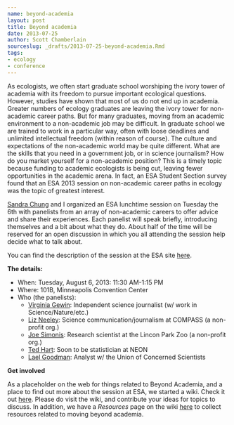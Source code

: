 ```yaml
---
name: beyond-academia
layout: post
title: Beyond academia
date: 2013-07-25
author: Scott Chamberlain
sourceslug: _drafts/2013-07-25-beyond-academia.Rmd
tags:
- ecology
- conference
---
```


As ecologists, we often start graduate school worshiping the ivory tower of academia with its freedom to pursue important ecological questions. However, studies have shown that most of us do not end up in academia. Greater numbers of ecology graduates are leaving the ivory tower for non-academic career paths. But for many graduates, moving from an academic environment to a non-academic job may be difficult. In graduate school we are trained to work in a particular way, often with loose deadlines and unlimited intellectual freedom (within reason of course). The culture and expectations of the non-academic world may be quite different. What are the skills that you need in a government job, or in science journalism? How do you market yourself for a non-academic position? This is a timely topic because funding to academic ecologists is being cut, leaving fewer opportunities in the academic arena. In fact, an ESA Student Section survey found that an ESA 2013 session on non-academic career paths in ecology was the topic of greatest interest.

[Sandra Chung][sandra] and I organized an ESA lunchtime session on Tuesday the 6th with panelists from an array of non-academic careers to offer advice and share their experiences. Each panelist will speak briefly, introducing themselves and a bit about what they do. About half of the time will be reserved for an open discussion in which you all attending the session help decide what to talk about.

You can find the description of the session at the ESA site [here][ses]. 

**The details:**

+ When: Tuesday, August 6, 2013: 11:30 AM-1:15 PM
+ Where: 101B, Minneapolis Convention Center
+ Who (the panelists): 
	+ [Virginia Gewin][virginia]: Independent science journalist (w/ work in Science/Nature/etc.)
	+ [Liz Neeley][liz]: Science communication/journalism at COMPASS (a non-profit org.)
	+ [Joe Simonis][joe]: Research scientist at the Lincon Park Zoo (a non-profit org.)
	+ [Ted Hart][ted]: Soon to be statistician at NEON
	+ [Lael Goodman][lael]: Analyst w/ the Union of Concerned Scientists

**Get involved**

As a placeholder on the web for things related to Beyond Academia, and a place to find out more about the session at ESA, we started a wiki. Check it out [here][wiki]. Please do visit the wiki, and contribute your ideas for topics to discuss. In addition, we have a *Resources* page on the wiki [here][resources] to collect resources related to moving beyond academia. 


[ses]: http://eco.confex.com/eco/2013/webprogram/Session9083.html
[wiki]: http://beyondacademia.wikispaces.com/home
[resources]: http://beyondacademia.wikispaces.com/Resources
[sandra]: http://sandrachung.com/
[joe]: http://www.lpzoo.org/conservation-science/resources/staff-bios/joseph-l-simonis-phd
[virginia]: http://www.virginiagewin.com/
[ted]: http://emhart.github.io/
[lael]: http://linkd.in/15NCg3j
[liz]: http://www.compassonline.org/staff/LizNeeley
